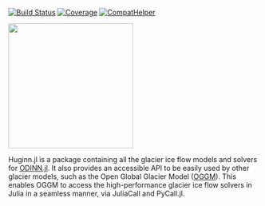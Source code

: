 [![Build Status](https://github.com/ODINN-SciML/Huginn.jl/actions/workflows/CI.yml/badge.svg?branch=main)](https://github.com/ODINN-SciML/Huginn.jl/actions/workflows/CI.yml?query=branch%3Amain)
[![Coverage](https://codecov.io/gh/ODINN-SciML/Huginn.jl/branch/main/graph/badge.svg)](https://app.codecov.io/gh/ODINN-SciML/Huginn.jl)
[![CompatHelper](https://github.com/ODINN-SciML/Huginn.jl/actions/workflows/CompatHelper.yml/badge.svg)](https://github.com/ODINN-SciML/Huginn.jl/actions/workflows/CompatHelper.yml)

<img src="https://github.com/JordiBolibar/Huginn.jl/blob/main/data/Huginn_logo-20.png" width="250">

Huginn.jl is a package containing all the glacier ice flow models and solvers for [ODINN.jl](https://github.com/ODINN-SciML/ODINN.jl). It also provides an accessible API to be easily used by other glacier models, such as the Open Global Glacier Model ([OGGM](https://github.com/OGGM/oggm)). This enables OGGM to access the high-performance glacier ice flow solvers in Julia in a seamless manner, via JuliaCall and PyCall.jl.  
